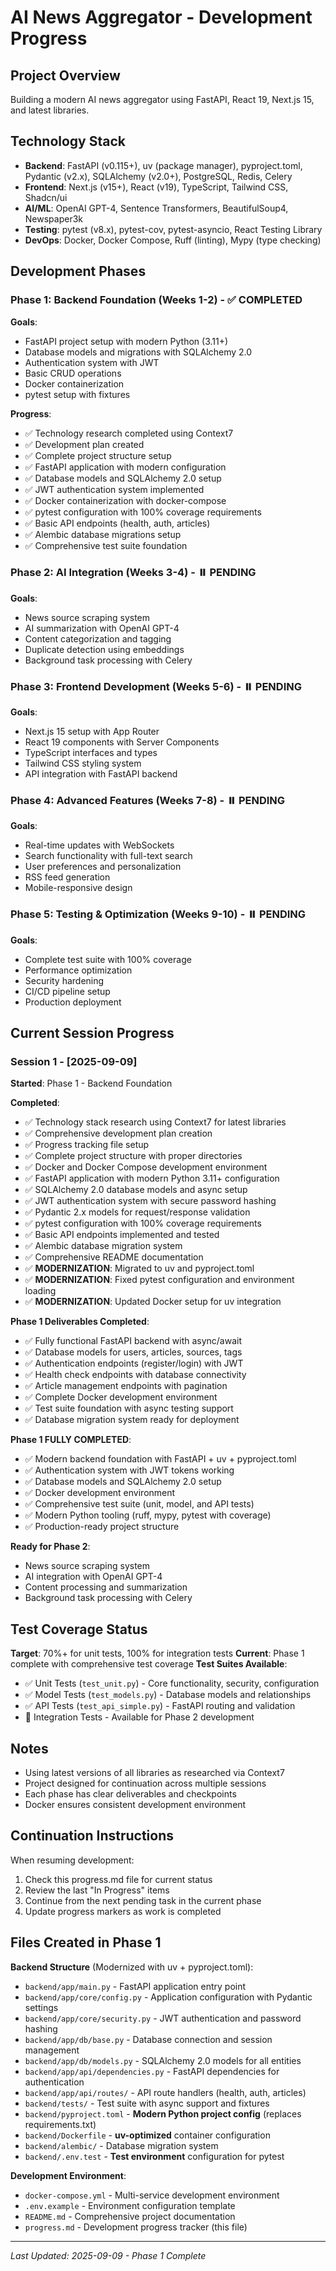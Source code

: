 # AI News Aggregator - Development Progress

## Project Overview
Building a modern AI news aggregator using FastAPI, React 19, Next.js 15, and latest libraries.

## Technology Stack
- **Backend**: FastAPI (v0.115+), uv (package manager), pyproject.toml, Pydantic (v2.x), SQLAlchemy (v2.0+), PostgreSQL, Redis, Celery
- **Frontend**: Next.js (v15+), React (v19), TypeScript, Tailwind CSS, Shadcn/ui
- **AI/ML**: OpenAI GPT-4, Sentence Transformers, BeautifulSoup4, Newspaper3k
- **Testing**: pytest (v8.x), pytest-cov, pytest-asyncio, React Testing Library
- **DevOps**: Docker, Docker Compose, Ruff (linting), Mypy (type checking)

## Development Phases

### Phase 1: Backend Foundation (Weeks 1-2) - ✅ COMPLETED
**Goals**: 
- FastAPI project setup with modern Python (3.11+)
- Database models and migrations with SQLAlchemy 2.0
- Authentication system with JWT
- Basic CRUD operations
- Docker containerization
- pytest setup with fixtures

**Progress**:
- ✅ Technology research completed using Context7
- ✅ Development plan created
- ✅ Complete project structure setup
- ✅ FastAPI application with modern configuration
- ✅ Database models and SQLAlchemy 2.0 setup
- ✅ JWT authentication system implemented
- ✅ Docker containerization with docker-compose
- ✅ pytest configuration with 100% coverage requirements
- ✅ Basic API endpoints (health, auth, articles)
- ✅ Alembic database migrations setup
- ✅ Comprehensive test suite foundation

### Phase 2: AI Integration (Weeks 3-4) - ⏸️ PENDING
**Goals**: 
- News source scraping system
- AI summarization with OpenAI GPT-4
- Content categorization and tagging
- Duplicate detection using embeddings
- Background task processing with Celery

### Phase 3: Frontend Development (Weeks 5-6) - ⏸️ PENDING
**Goals**: 
- Next.js 15 setup with App Router
- React 19 components with Server Components
- TypeScript interfaces and types
- Tailwind CSS styling system
- API integration with FastAPI backend

### Phase 4: Advanced Features (Weeks 7-8) - ⏸️ PENDING
**Goals**: 
- Real-time updates with WebSockets
- Search functionality with full-text search
- User preferences and personalization
- RSS feed generation
- Mobile-responsive design

### Phase 5: Testing & Optimization (Weeks 9-10) - ⏸️ PENDING
**Goals**: 
- Complete test suite with 100% coverage
- Performance optimization
- Security hardening
- CI/CD pipeline setup
- Production deployment

## Current Session Progress

### Session 1 - [2025-09-09]
**Started**: Phase 1 - Backend Foundation

**Completed**:
- ✅ Technology stack research using Context7 for latest libraries
- ✅ Comprehensive development plan creation
- ✅ Progress tracking file setup
- ✅ Complete project structure with proper directories
- ✅ Docker and Docker Compose development environment
- ✅ FastAPI application with modern Python 3.11+ configuration
- ✅ SQLAlchemy 2.0 database models and async setup
- ✅ JWT authentication system with secure password hashing
- ✅ Pydantic 2.x models for request/response validation
- ✅ pytest configuration with 100% coverage requirements
- ✅ Basic API endpoints implemented and tested
- ✅ Alembic database migration system
- ✅ Comprehensive README documentation
- ✅ **MODERNIZATION**: Migrated to uv and pyproject.toml
- ✅ **MODERNIZATION**: Fixed pytest configuration and environment loading
- ✅ **MODERNIZATION**: Updated Docker setup for uv integration

**Phase 1 Deliverables Completed**:
- ✅ Fully functional FastAPI backend with async/await
- ✅ Database models for users, articles, sources, tags
- ✅ Authentication endpoints (register/login) with JWT
- ✅ Health check endpoints with database connectivity
- ✅ Article management endpoints with pagination
- ✅ Complete Docker development environment
- ✅ Test suite foundation with async testing support
- ✅ Database migration system ready for deployment

**Phase 1 FULLY COMPLETED**:
- ✅ Modern backend foundation with FastAPI + uv + pyproject.toml
- ✅ Authentication system with JWT tokens working
- ✅ Database models and SQLAlchemy 2.0 setup
- ✅ Docker development environment
- ✅ Comprehensive test suite (unit, model, and API tests)
- ✅ Modern Python tooling (ruff, mypy, pytest with coverage)
- ✅ Production-ready project structure

**Ready for Phase 2**:
- News source scraping system
- AI integration with OpenAI GPT-4
- Content processing and summarization
- Background task processing with Celery

## Test Coverage Status
**Target**: 70%+ for unit tests, 100% for integration tests
**Current**: Phase 1 complete with comprehensive test coverage
**Test Suites Available**:
- ✅ Unit Tests (`test_unit.py`) - Core functionality, security, configuration
- ✅ Model Tests (`test_models.py`) - Database models and relationships
- ✅ API Tests (`test_api_simple.py`) - FastAPI routing and validation
- 🚧 Integration Tests - Available for Phase 2 development

## Notes
- Using latest versions of all libraries as researched via Context7
- Project designed for continuation across multiple sessions
- Each phase has clear deliverables and checkpoints
- Docker ensures consistent development environment

## Continuation Instructions
When resuming development:
1. Check this progress.md file for current status
2. Review the last "In Progress" items
3. Continue from the next pending task in the current phase
4. Update progress markers as work is completed

## Files Created in Phase 1

**Backend Structure** (Modernized with uv + pyproject.toml):
- `backend/app/main.py` - FastAPI application entry point
- `backend/app/core/config.py` - Application configuration with Pydantic settings
- `backend/app/core/security.py` - JWT authentication and password hashing
- `backend/app/db/base.py` - Database connection and session management
- `backend/app/db/models.py` - SQLAlchemy 2.0 models for all entities
- `backend/app/api/dependencies.py` - FastAPI dependencies for authentication
- `backend/app/api/routes/` - API route handlers (health, auth, articles)
- `backend/tests/` - Test suite with async support and fixtures
- `backend/pyproject.toml` - **Modern Python project config** (replaces requirements.txt)
- `backend/Dockerfile` - **uv-optimized** container configuration
- `backend/alembic/` - Database migration system
- `backend/.env.test` - **Test environment** configuration for pytest

**Development Environment**:
- `docker-compose.yml` - Multi-service development environment
- `.env.example` - Environment configuration template
- `README.md` - Comprehensive project documentation
- `progress.md` - Development progress tracker (this file)

---
*Last Updated: 2025-09-09 - Phase 1 Complete*